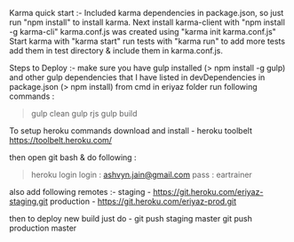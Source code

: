 Karma quick start :-
Included karma dependencies in package.json, so just run "npm install" to install karma.
Next install karma-client with "npm install -g karma-cli"
karma.conf.js was created using "karma init karma.conf.js"
Start karma with "karma start"
run tests with "karma run"
to add more tests add them in test directory & include them in karma.conf.js.

Steps to Deploy :-
make sure you have gulp installed (> npm install -g gulp)
and other gulp dependencies that I have listed in devDependencies in package.json (> npm install)
from cmd in eriyaz folder run following commands :
> gulp clean
> gulp rjs
> gulp build

To setup heroku commands download and install - heroku toolbelt
https://toolbelt.heroku.com/

then open git bash & do following :
> heroku login
login : ashvyn.jain@gmail.com
pass : eartrainer

also add following remotes :-
staging - https://git.heroku.com/eriyaz-staging.git
production -  https://git.heroku.com/eriyaz-prod.git

then to deploy new build just do -
git push staging master 
git push production master